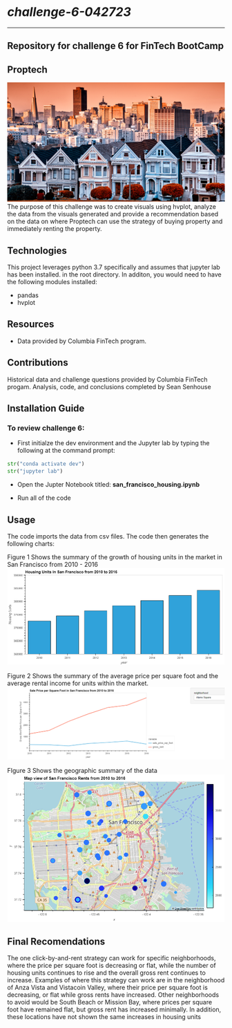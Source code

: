 # *challenge-6-042723*
---
**Repository for challenge 6 for FinTech BootCamp**
---
## Proptech

![Image used from original FinTech challenge files](/Starter_Code/Images/6-4-challenge-image.png)
The purpose of this challenge was to create visuals using hvplot, analyze the data from the visuals generated and provide a recommendation based on the data on where Proptech can use the strategy of buying property and immediately renting the property. 

## Technologies

This project leverages python 3.7 specifically and assumes that jupyter lab has been installed.  in the root directory. In additon, you would need to have the following modules installed:
* pandas
* hvplot

## Resources
* Data provided by Columbia FinTech program.

## Contributions 

Historical data and challenge questions provided by Columbia FinTech progam.
Analysis, code, and conclusions completed by Sean Senhouse

## Installation Guide
### To review challenge 6:

* First initialze the dev environment and the Jupyter lab by typing the following at the command prompt:  

```python
str("conda activate dev")
str("jupyter lab")
```
* Open the Jupter Notebook titled: **san_francisco_housing.ipynb** 

* Run all of the code

## Usage
The code imports the data from csv files. The code then generates the following charts: 

Figure 1 Shows the summary of the growth of housing units in the market in San Francisco from 2010 - 2016
![Number of housing units in San Francisco](/Starter_Code/Images/output-housing-units-plot.png)

Figure 2 Shows the summary of the average price per square foot and the average rental income for units within the market. 
![Average price per square foot and the rental income](/Starter_Code/Images/output-sales-prices-plot.png)

FIgure 3 Shows the geographic summary of the data
![Avg prices per square foot and rental income geographic map](/Starter_Code/Images/output-geoview-plot.png)

## Final Recomendations
The one click-by-and-rent strategy can work for specific neighborhoods, where the price per square foot is decreasing or flat, while the number of housing units continues to rise and the overall gross rent continues to increase. Examples of where this strategy can work are in the neighborhood of Anza Vista and Vistacoin Valley, where their price per square foot is decreasing, or flat while gross rents have increased. Other neighborhoods to avoid would be South Beach or Mission Bay, where prices per square foot have remained flat, but gross rent has increased minimally. In addition, these locations have not shown the same increases in housing units